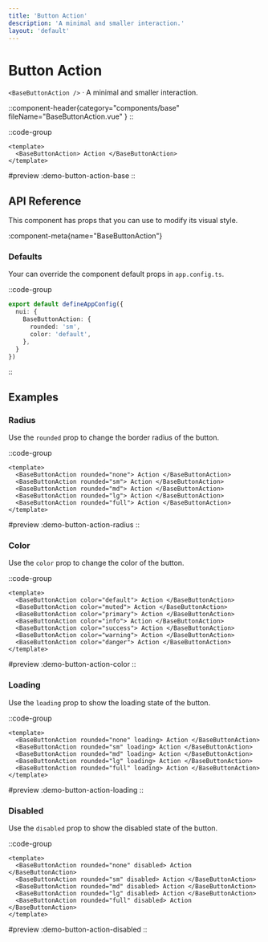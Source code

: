 ```yaml
---
title: 'Button Action'
description: 'A minimal and smaller interaction.'
layout: 'default'
---
```


# Button Action

`<BaseButtonAction />` · A minimal and smaller interaction.

::component-header{category="components/base" fileName="BaseButtonAction.vue" }
::

::code-group

```vue [DemoButtonAction.vue]
<template>
  <BaseButtonAction> Action </BaseButtonAction>
</template>
```

#preview
:demo-button-action-base
::

## API Reference

This component has props that you can use to modify its visual style.

:component-meta{name="BaseButtonAction"}

### Defaults

Your can override the component default props in `app.config.ts`.

::code-group

```ts [app.config.ts]
export default defineAppConfig({
  nui: {
    BaseButtonAction: {
      rounded: 'sm',
      color: 'default',
    },
  }
})
```
::

## Examples

### Radius

Use the `rounded` prop to change the border radius of the button.

::code-group

```vue [DemoButtonRadius.vue]
<template>
  <BaseButtonAction rounded="none"> Action </BaseButtonAction>
  <BaseButtonAction rounded="sm"> Action </BaseButtonAction>
  <BaseButtonAction rounded="md"> Action </BaseButtonAction>
  <BaseButtonAction rounded="lg"> Action </BaseButtonAction>
  <BaseButtonAction rounded="full"> Action </BaseButtonAction>
</template>
```

#preview
:demo-button-action-radius
::

### Color

Use the `color` prop to change the color of the button.

::code-group

```vue [DemoButtonActionColor.vue]
<template>
  <BaseButtonAction color="default"> Action </BaseButtonAction>
  <BaseButtonAction color="muted"> Action </BaseButtonAction>
  <BaseButtonAction color="primary"> Action </BaseButtonAction>
  <BaseButtonAction color="info"> Action </BaseButtonAction>
  <BaseButtonAction color="success"> Action </BaseButtonAction>
  <BaseButtonAction color="warning"> Action </BaseButtonAction>
  <BaseButtonAction color="danger"> Action </BaseButtonAction>
</template>
```

#preview
:demo-button-action-color
::

### Loading

Use the `loading` prop to show the loading state of the button.

::code-group

```vue [DemoButtonActionLoading.vue]
<template>
  <BaseButtonAction rounded="none" loading> Action </BaseButtonAction>
  <BaseButtonAction rounded="sm" loading> Action </BaseButtonAction>
  <BaseButtonAction rounded="md" loading> Action </BaseButtonAction>
  <BaseButtonAction rounded="lg" loading> Action </BaseButtonAction>
  <BaseButtonAction rounded="full" loading> Action </BaseButtonAction>
</template>
```

#preview
:demo-button-action-loading
::

### Disabled

Use the `disabled` prop to show the disabled state of the button.

::code-group

```vue [DemoButtonActionLoading.vue]
<template>
  <BaseButtonAction rounded="none" disabled> Action </BaseButtonAction>
  <BaseButtonAction rounded="sm" disabled> Action </BaseButtonAction>
  <BaseButtonAction rounded="md" disabled> Action </BaseButtonAction>
  <BaseButtonAction rounded="lg" disabled> Action </BaseButtonAction>
  <BaseButtonAction rounded="full" disabled> Action </BaseButtonAction>
</template>
```

#preview
:demo-button-action-disabled
::






